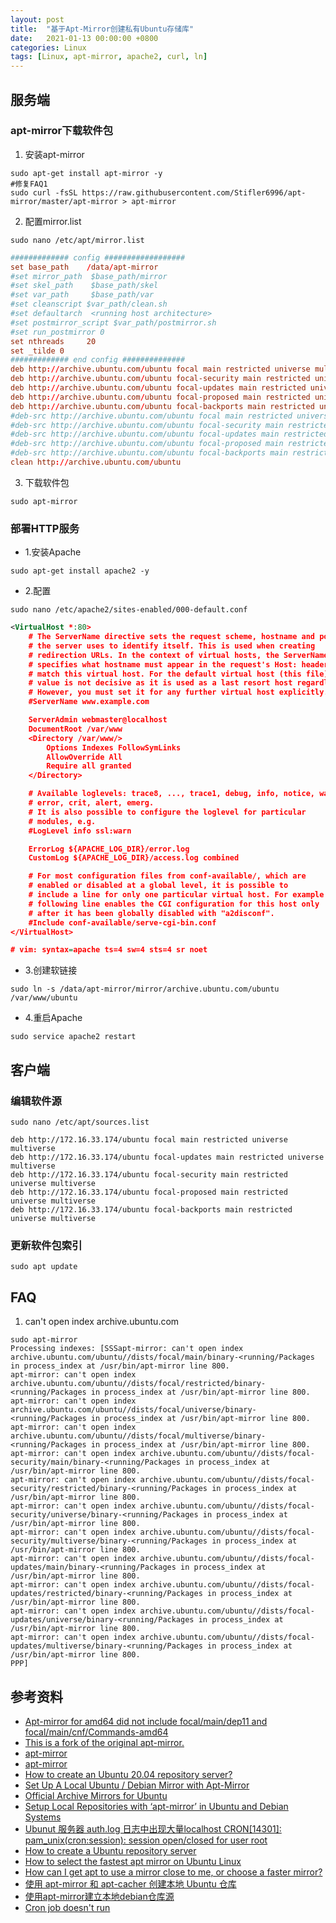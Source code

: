 ```yaml
---
layout: post
title:  "基于Apt-Mirror创建私有Ubuntu存储库"
date:   2021-01-13 00:00:00 +0800
categories: Linux
tags: [Linux, apt-mirror, apache2, curl, ln]
---
```


## 服务端
### apt-mirror下载软件包
1. 安装apt-mirror
```shell
sudo apt-get install apt-mirror -y
#修复FAQ1
sudo curl -fsSL https://raw.githubusercontent.com/Stifler6996/apt-mirror/master/apt-mirror > apt-mirror
```

2. 配置mirror.list
```shell
sudo nano /etc/apt/mirror.list
```
```conf
############# config ##################
set base_path    /data/apt-mirror
#set mirror_path  $base_path/mirror
#set skel_path    $base_path/skel
#set var_path     $base_path/var
#set cleanscript $var_path/clean.sh
#set defaultarch  <running host architecture>
#set postmirror_script $var_path/postmirror.sh
#set run_postmirror 0
set nthreads     20
set _tilde 0
############# end config ##############
deb http://archive.ubuntu.com/ubuntu focal main restricted universe multiverse
deb http://archive.ubuntu.com/ubuntu focal-security main restricted universe multiverse
deb http://archive.ubuntu.com/ubuntu focal-updates main restricted universe multiverse
deb http://archive.ubuntu.com/ubuntu focal-proposed main restricted universe multiverse
deb http://archive.ubuntu.com/ubuntu focal-backports main restricted universe multiverse
#deb-src http://archive.ubuntu.com/ubuntu focal main restricted universe multiverse
#deb-src http://archive.ubuntu.com/ubuntu focal-security main restricted universe multiverse
#deb-src http://archive.ubuntu.com/ubuntu focal-updates main restricted universe multiverse
#deb-src http://archive.ubuntu.com/ubuntu focal-proposed main restricted universe multiverse
#deb-src http://archive.ubuntu.com/ubuntu focal-backports main restricted universe multiverse
clean http://archive.ubuntu.com/ubuntu
```

3. 下载软件包
```shell
sudo apt-mirror
```

### 部署HTTP服务
* 1.安装Apache
```shell
sudo apt-get install apache2 -y
```

* 2.配置
```shell
sudo nano /etc/apache2/sites-enabled/000-default.conf
```

```xml
<VirtualHost *:80>
    # The ServerName directive sets the request scheme, hostname and port that
    # the server uses to identify itself. This is used when creating
    # redirection URLs. In the context of virtual hosts, the ServerName
    # specifies what hostname must appear in the request's Host: header to
    # match this virtual host. For the default virtual host (this file) this
    # value is not decisive as it is used as a last resort host regardless.
    # However, you must set it for any further virtual host explicitly.
    #ServerName www.example.com

    ServerAdmin webmaster@localhost
    DocumentRoot /var/www     
    <Directory /var/www/>
        Options Indexes FollowSymLinks
        AllowOverride All
        Require all granted
    </Directory>

    # Available loglevels: trace8, ..., trace1, debug, info, notice, warn,
    # error, crit, alert, emerg.
    # It is also possible to configure the loglevel for particular
    # modules, e.g.
    #LogLevel info ssl:warn

    ErrorLog ${APACHE_LOG_DIR}/error.log
    CustomLog ${APACHE_LOG_DIR}/access.log combined

    # For most configuration files from conf-available/, which are
    # enabled or disabled at a global level, it is possible to
    # include a line for only one particular virtual host. For example the
    # following line enables the CGI configuration for this host only
    # after it has been globally disabled with "a2disconf".
    #Include conf-available/serve-cgi-bin.conf
</VirtualHost>

# vim: syntax=apache ts=4 sw=4 sts=4 sr noet
```

* 3.创建软链接
```shell
sudo ln -s /data/apt-mirror/mirror/archive.ubuntu.com/ubuntu /var/www/ubuntu
```

* 4.重启Apache
```shell
sudo service apache2 restart
```

## 客户端
### 编辑软件源
```shell
sudo nano /etc/apt/sources.list
```
```
deb http://172.16.33.174/ubuntu focal main restricted universe multiverse
deb http://172.16.33.174/ubuntu focal-updates main restricted universe multiverse
deb http://172.16.33.174/ubuntu focal-security main restricted universe multiverse
deb http://172.16.33.174/ubuntu focal-proposed main restricted universe multiverse
deb http://172.16.33.174/ubuntu focal-backports main restricted universe multiverse
```

### 更新软件包索引
```shell
sudo apt update
```

## FAQ
1. can't open index archive.ubuntu.com
```
sudo apt-mirror
Processing indexes: [SSSapt-mirror: can't open index archive.ubuntu.com/ubuntu//dists/focal/main/binary-<running/Packages in process_index at /usr/bin/apt-mirror line 800.
apt-mirror: can't open index archive.ubuntu.com/ubuntu//dists/focal/restricted/binary-<running/Packages in process_index at /usr/bin/apt-mirror line 800.
apt-mirror: can't open index archive.ubuntu.com/ubuntu//dists/focal/universe/binary-<running/Packages in process_index at /usr/bin/apt-mirror line 800.
apt-mirror: can't open index archive.ubuntu.com/ubuntu//dists/focal/multiverse/binary-<running/Packages in process_index at /usr/bin/apt-mirror line 800.
apt-mirror: can't open index archive.ubuntu.com/ubuntu//dists/focal-security/main/binary-<running/Packages in process_index at /usr/bin/apt-mirror line 800.
apt-mirror: can't open index archive.ubuntu.com/ubuntu//dists/focal-security/restricted/binary-<running/Packages in process_index at /usr/bin/apt-mirror line 800.
apt-mirror: can't open index archive.ubuntu.com/ubuntu//dists/focal-security/universe/binary-<running/Packages in process_index at /usr/bin/apt-mirror line 800.
apt-mirror: can't open index archive.ubuntu.com/ubuntu//dists/focal-security/multiverse/binary-<running/Packages in process_index at /usr/bin/apt-mirror line 800.
apt-mirror: can't open index archive.ubuntu.com/ubuntu//dists/focal-updates/main/binary-<running/Packages in process_index at /usr/bin/apt-mirror line 800.
apt-mirror: can't open index archive.ubuntu.com/ubuntu//dists/focal-updates/restricted/binary-<running/Packages in process_index at /usr/bin/apt-mirror line 800.
apt-mirror: can't open index archive.ubuntu.com/ubuntu//dists/focal-updates/universe/binary-<running/Packages in process_index at /usr/bin/apt-mirror line 800.
apt-mirror: can't open index archive.ubuntu.com/ubuntu//dists/focal-updates/multiverse/binary-<running/Packages in process_index at /usr/bin/apt-mirror line 800.
PPP]
```

## 参考资料
* [Apt-mirror for amd64 did not include focal/main/dep11 and focal/main/cnf/Commands-amd64](https://askubuntu.com/questions/1252828/apt-mirror-for-amd64-did-not-include-focal-main-dep11-and-focal-main-cnf-command)
* [This is a fork of the original apt-mirror.](https://github.com/Stifler6996/apt-mirror)
* [apt-mirror](https://apt-mirror.github.io)
* [apt-mirror](https://github.com/apt-mirror/apt-mirror)
* [How to create an Ubuntu 20.04 repository server?](https://www.osradar.com/create-ubuntu-20-04-repository-server/)
* [Set Up A Local Ubuntu / Debian Mirror with Apt-Mirror](https://blog.programster.org/set-up-a-local-ubuntu-mirror-with-apt-mirror)
* [Official Archive Mirrors for Ubuntu](https://launchpad.net/ubuntu/+archivemirrors)
* [Setup Local Repositories with ‘apt-mirror’ in Ubuntu and Debian Systems](https://www.tecmint.com/setup-local-repositories-in-ubuntu/)
* [Ubunut 服务器 auth.log 日志中出现大量localhost CRON[14301]: pam_unix(cron:session): session open/closed for user root](https://blog.yzgod.com/tag/linux)
* [How to create a Ubuntu repository server](https://linuxconfig.org/how-to-create-a-ubuntu-repository-server)
* [How to select the fastest apt mirror on Ubuntu Linux](https://linuxconfig.org/how-to-select-the-fastest-apt-mirror-on-ubuntu-linux)
* [How can I get apt to use a mirror close to me, or choose a faster mirror?](https://askubuntu.com/questions/37753/how-can-i-get-apt-to-use-a-mirror-close-to-me-or-choose-a-faster-mirror)
* [使用 apt-mirror 和 apt-cacher 创建本地 Ubuntu 仓库](https://blog.fleeto.us/post/build-ubuntu-repository-with-apt-mirror-and-apt-cacher/)
* [使用apt-mirror建立本地debian仓库源](https://www.cnblogs.com/pengdonglin137/p/3474260.html)
* [Cron job doesn't run](https://unix.stackexchange.com/questions/616189/cron-job-doesnt-run)
